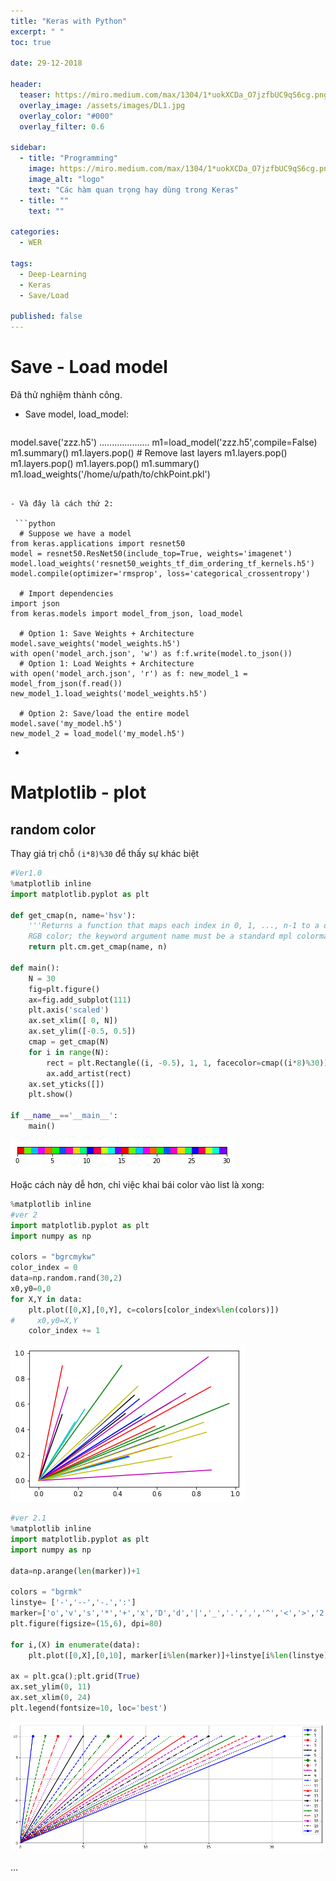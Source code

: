 ```yaml
---
title: "Keras with Python"
excerpt: " "
toc: true

date: 29-12-2018

header:
  teaser: https://miro.medium.com/max/1304/1*uokXCDa_O7jzfbUC9qS6cg.png #/assets/images/DL1.jpg
  overlay_image: /assets/images/DL1.jpg
  overlay_color: "#000"
  overlay_filter: 0.6

sidebar:
  - title: "Programming"
    image: https://miro.medium.com/max/1304/1*uokXCDa_O7jzfbUC9qS6cg.png #/assets/images/bio-photo.jpg
    image_alt: "logo"
    text: "Các hàm quan trọng hay dùng trong Keras"
  - title: ""
    text: ""

categories:
  - WER

tags:
  - Deep-Learning
  - Keras
  - Save/Load

published: false  
---
```


# Save - Load model
Đã thử nghiệm thành công.

- Save model, load_model:

    ```python
model.save('zzz.h5')
....................
m1=load_model('zzz.h5',compile=False)
m1.summary()
m1.layers.pop() # Remove last layers
m1.layers.pop()
m1.layers.pop()
m1.layers.pop()
m1.summary()
m1.load_weights('/home/u/path/to/chkPoint.pkl')
```

- Và đây là cách thứ 2:

 ```python
  # Suppose we have a model
from keras.applications import resnet50
model = resnet50.ResNet50(include_top=True, weights='imagenet')
model.load_weights('resnet50_weights_tf_dim_ordering_tf_kernels.h5')
model.compile(optimizer='rmsprop', loss='categorical_crossentropy')

  # Import dependencies
import json
from keras.models import model_from_json, load_model

  # Option 1: Save Weights + Architecture
model.save_weights('model_weights.h5')
with open('model_arch.json', 'w') as f:f.write(model.to_json())
  # Option 1: Load Weights + Architecture
with open('model_arch.json', 'r') as f: new_model_1 = model_from_json(f.read())
new_model_1.load_weights('model_weights.h5')

  # Option 2: Save/load the entire model
model.save('my_model.h5')
new_model_2 = load_model('my_model.h5')
```


-

# Matplotlib - plot

## random color
Thay giá trị chỗ `(i*8)%30` để thấy sự khác biệt

```python
#Ver1.0
%matplotlib inline
import matplotlib.pyplot as plt

def get_cmap(n, name='hsv'):
    '''Returns a function that maps each index in 0, 1, ..., n-1 to a distinct
    RGB color; the keyword argument name must be a standard mpl colormap name.'''
    return plt.cm.get_cmap(name, n)

def main():
    N = 30
    fig=plt.figure()
    ax=fig.add_subplot(111)   
    plt.axis('scaled')
    ax.set_xlim([ 0, N])
    ax.set_ylim([-0.5, 0.5])
    cmap = get_cmap(N)
    for i in range(N):
        rect = plt.Rectangle((i, -0.5), 1, 1, facecolor=cmap((i*8)%30))
        ax.add_artist(rect)
    ax.set_yticks([])
    plt.show()

if __name__=='__main__':
    main()
```     
![](/assets/images/postimg/randColor.png)

Hoặc cách này dễ hơn, chỉ việc khai bái color vào list là xong:

```python
%matplotlib inline
#ver 2
import matplotlib.pyplot as plt
import numpy as np

colors = "bgrcmykw"
color_index = 0
data=np.random.rand(30,2)
x0,y0=0,0
for X,Y in data:
    plt.plot([0,X],[0,Y], c=colors[color_index%len(colors)])
#     x0,y0=X,Y
    color_index += 1

```
![](/assets/images/postimg/randColor2.png)


```python
#ver 2.1
%matplotlib inline
import matplotlib.pyplot as plt
import numpy as np

data=np.arange(len(marker))+1

colors = "bgrmk"
linstye= ['-','--','-.',':']
marker=['o','v','s','*','+','x','D','d','|','_','.',',','^','<','>','2','3','4','p','1','h']
plt.figure(figsize=(15,6), dpi=80)

for i,(X) in enumerate(data):
    plt.plot([0,X],[0,10], marker[i%len(marker)]+linstye[i%len(linstye)]+colors[i%len(colors)], linewidth=2,label=i)

ax = plt.gca();plt.grid(True)
ax.set_ylim(0, 11)
ax.set_xlim(0, 24)    
plt.legend(fontsize=10, loc='best')


```
![](/assets/images/postimg/randColor3.png)













...
